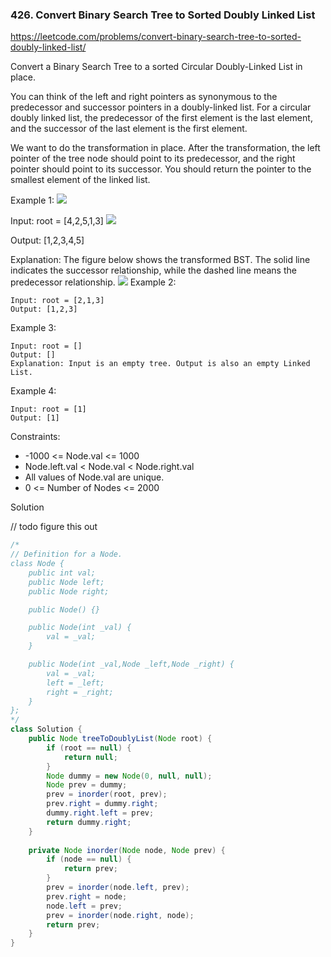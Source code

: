 ### 426. Convert Binary Search Tree to Sorted Doubly Linked List

https://leetcode.com/problems/convert-binary-search-tree-to-sorted-doubly-linked-list/

Convert a Binary Search Tree to a sorted Circular Doubly-Linked List in place.

You can think of the left and right pointers as synonymous to the predecessor and successor pointers in a doubly-linked list. For a circular doubly linked list, the predecessor of the first element is the last element, and the successor of the last element is the first element.

We want to do the transformation in place. After the transformation, the left pointer of the tree node should point to its predecessor, and the right pointer should point to its successor. You should return the pointer to the smallest element of the linked list.

 

Example 1:
![](https://assets.leetcode.com/uploads/2018/10/12/bstdlloriginalbst.png)

Input: root = [4,2,5,1,3]
![](https://assets.leetcode.com/uploads/2018/10/12/bstdllreturndll.png)

Output: [1,2,3,4,5]

Explanation: The figure below shows the transformed BST. The solid line indicates the successor relationship, while the dashed line means the predecessor relationship.
![](https://assets.leetcode.com/uploads/2018/10/12/bstdllreturnbst.png)
Example 2:
```
Input: root = [2,1,3]
Output: [1,2,3]
```
Example 3:
```
Input: root = []
Output: []
Explanation: Input is an empty tree. Output is also an empty Linked List.
```
Example 4:
```
Input: root = [1]
Output: [1]
``` 

Constraints:

- -1000 <= Node.val <= 1000
- Node.left.val < Node.val < Node.right.val
- All values of Node.val are unique.
- 0 <= Number of Nodes <= 2000

Solution


// todo figure this out


```java
/*
// Definition for a Node.
class Node {
    public int val;
    public Node left;
    public Node right;

    public Node() {}

    public Node(int _val) {
        val = _val;
    }

    public Node(int _val,Node _left,Node _right) {
        val = _val;
        left = _left;
        right = _right;
    }
};
*/
class Solution {
    public Node treeToDoublyList(Node root) {
        if (root == null) {
            return null;
        }
        Node dummy = new Node(0, null, null);
        Node prev = dummy;
        prev = inorder(root, prev);
        prev.right = dummy.right;
        dummy.right.left = prev;
        return dummy.right; 
    }
    
    private Node inorder(Node node, Node prev) {
        if (node == null) {
            return prev;
        }
        prev = inorder(node.left, prev);
        prev.right = node;
        node.left = prev;
        prev = inorder(node.right, node);
        return prev;
    }
} 
```